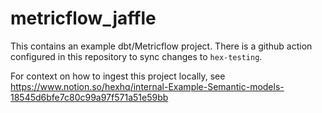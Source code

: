 # metricflow_jaffle
This contains an example dbt/Metricflow project. There is a github action configured in this repository to sync changes to `hex-testing`. 


For context on how to ingest this project locally, see https://www.notion.so/hexhq/internal-Example-Semantic-models-18545d6bfe7c80c99a97f571a51e59bb
